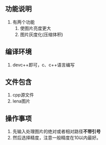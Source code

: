 ## 功能说明
1.	有两个功能
	1.	使图片亮度更大
	2.	图片灰度化(压缩体积)
## 编译环境
1.	devc++即可，c、c++语言编写

## 文件包含
1.	cpp源文件
2.	lena图片

## 操作事项
1.	先输入处理图片的绝对或者相对路径**不带引号**
2.	然后选择精度，注意一般精度在10以内最好。

